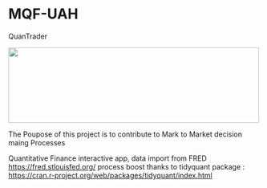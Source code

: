 # MQF-UAH

QuanTrader

<img src="https://rstudio.com/wp-content/uploads/2018/10/RStudio-Logo-White.png" width="500" height="150">

The Poupose of this project is to contribute to Mark to Market decision maing Processes


Quantitative Finance interactive app, data import from FRED https://fred.stlouisfed.org/ 
process boost thanks to tidyquant package : https://cran.r-project.org/web/packages/tidyquant/index.html


